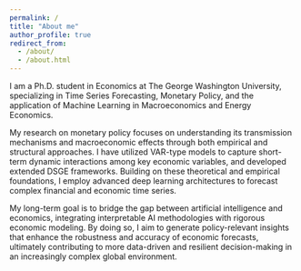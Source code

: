 ```yaml
---
permalink: /
title: "About me"
author_profile: true
redirect_from: 
  - /about/
  - /about.html
---
```

I am a Ph.D. student in Economics at The George Washington University, specializing in Time Series Forecasting, Monetary Policy, and the application of Machine Learning in Macroeconomics and Energy Economics.  

My research on monetary policy focuses on understanding its transmission mechanisms and macroeconomic effects through both empirical and structural approaches. I have utilized VAR-type models to capture short-term dynamic interactions among key economic variables, and developed extended DSGE frameworks. Building on these theoretical and empirical foundations, I employ advanced deep learning architectures to forecast complex financial and economic time series.  

My long-term goal is to bridge the gap between artificial intelligence and economics, integrating interpretable AI methodologies with rigorous economic modeling. By doing so, I aim to generate policy-relevant insights that enhance the robustness and accuracy of economic forecasts, ultimately contributing to more data-driven and resilient decision-making in an increasingly complex global environment.

